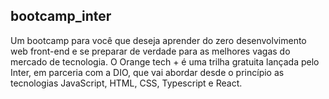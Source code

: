 ## bootcamp_inter

Um bootcamp para você que deseja aprender do zero desenvolvimento web front-end e 
se preparar de verdade para as melhores vagas do mercado de tecnologia. 
O Orange tech + é uma trilha gratuita lançada pelo Inter, em parceria com a DIO, que 
vai abordar desde o princípio as tecnologias JavaScript, HTML, CSS, Typescript e React.
